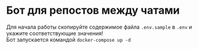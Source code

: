 # Бот для репостов между чатами

Для начала работы скопируйте содержимое файла `.env.sample` в `.env` и укажите соответствующие значения!  
Бот запускается командой `docker-compose up -d`
